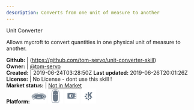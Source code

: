 ```yaml
---
description: Converts from one unit of measure to another
---
```

Unit Converter

Allows mycroft to convert quantities in one physical unit of measure to another.

**Github:** | (https://github.com/tom-servo/unit-converter-skill)  
**Owner:** | [@tom-servo](https://github.com/tom-servo)  
**Created:** | 2019-06-24T03:28:50Z  **Last updated:** 2019-06-26T20:01:26Z  
**License:** | No License - dont use this skill !  
**Market status:** | [Not in Market](https://market.mycroft.ai/skill/)  
**Platform:**   ![](.gitbook/assets/mark-1-icon.png)  ![](.gitbook/assets/mark-2-icon.png)  ![](.gitbook/assets/picroft-icon.png)  ![](.gitbook/assets/kde.png)   
